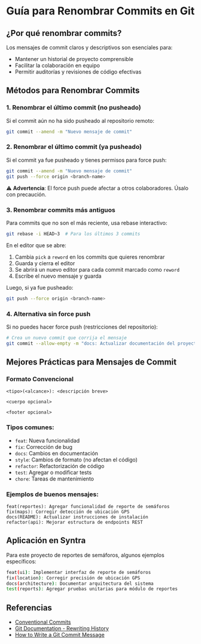 # Guía para Renombrar Commits en Git

## ¿Por qué renombrar commits?

Los mensajes de commit claros y descriptivos son esenciales para:
- Mantener un historial de proyecto comprensible
- Facilitar la colaboración en equipo
- Permitir auditorías y revisiones de código efectivas

## Métodos para Renombrar Commits

### 1. Renombrar el último commit (no pusheado)

Si el commit aún no ha sido pusheado al repositorio remoto:

```bash
git commit --amend -m "Nuevo mensaje de commit"
```

### 2. Renombrar el último commit (ya pusheado)

Si el commit ya fue pusheado y tienes permisos para force push:

```bash
git commit --amend -m "Nuevo mensaje de commit"
git push --force origin <branch-name>
```

⚠️ **Advertencia**: El force push puede afectar a otros colaboradores. Úsalo con precaución.

### 3. Renombrar commits más antiguos

Para commits que no son el más reciente, usa rebase interactivo:

```bash
git rebase -i HEAD~3  # Para los últimos 3 commits
```

En el editor que se abre:
1. Cambia `pick` a `reword` en los commits que quieres renombrar
2. Guarda y cierra el editor
3. Se abrirá un nuevo editor para cada commit marcado como `reword`
4. Escribe el nuevo mensaje y guarda

Luego, si ya fue pusheado:
```bash
git push --force origin <branch-name>
```

### 4. Alternativa sin force push

Si no puedes hacer force push (restricciones del repositorio):

```bash
# Crea un nuevo commit que corrija el mensaje
git commit --allow-empty -m "docs: Actualizar documentación del proyecto"
```

## Mejores Prácticas para Mensajes de Commit

### Formato Convencional

```
<tipo>(<alcance>): <descripción breve>

<cuerpo opcional>

<footer opcional>
```

### Tipos comunes:
- `feat`: Nueva funcionalidad
- `fix`: Corrección de bug
- `docs`: Cambios en documentación
- `style`: Cambios de formato (no afectan el código)
- `refactor`: Refactorización de código
- `test`: Agregar o modificar tests
- `chore`: Tareas de mantenimiento

### Ejemplos de buenos mensajes:

```
feat(reportes): Agregar funcionalidad de reporte de semáforos
fix(maps): Corregir detección de ubicación GPS
docs(README): Actualizar instrucciones de instalación
refactor(api): Mejorar estructura de endpoints REST
```

## Aplicación en Syntra

Para este proyecto de reportes de semáforos, algunos ejemplos específicos:

```bash
feat(ui): Implementar interfaz de reporte de semáforos
fix(location): Corregir precisión de ubicación GPS
docs(architecture): Documentar arquitectura del sistema
test(reports): Agregar pruebas unitarias para módulo de reportes
```

## Referencias

- [Conventional Commits](https://www.conventionalcommits.org/)
- [Git Documentation - Rewriting History](https://git-scm.com/book/en/v2/Git-Tools-Rewriting-History)
- [How to Write a Git Commit Message](https://chris.beams.io/posts/git-commit/)
